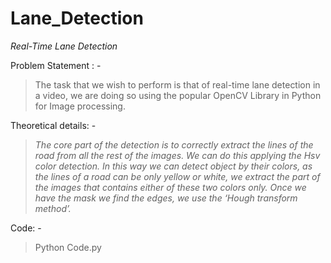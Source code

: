 # Lane_Detection
*Real-Time Lane Detection*

Problem Statement : -
> The task that we wish to perform is that of real-time lane detection in a 
> video, we are doing so using the popular OpenCV Library in Python for 
> Image processing.


Theoretical details: -
> *The core part of the detection is to correctly extract the lines of the road from all the rest of the images. 
> We can do this applying the Hsv color detection. 
> In this way we can detect object by their colors, as the lines of a road can be only yellow or white, we extract the part of the images that contains either of 
> these two colors only. 
> Once we have the mask we find the edges, we use the ‘Hough 
transform method’.*

Code: -
> Python Code.py
